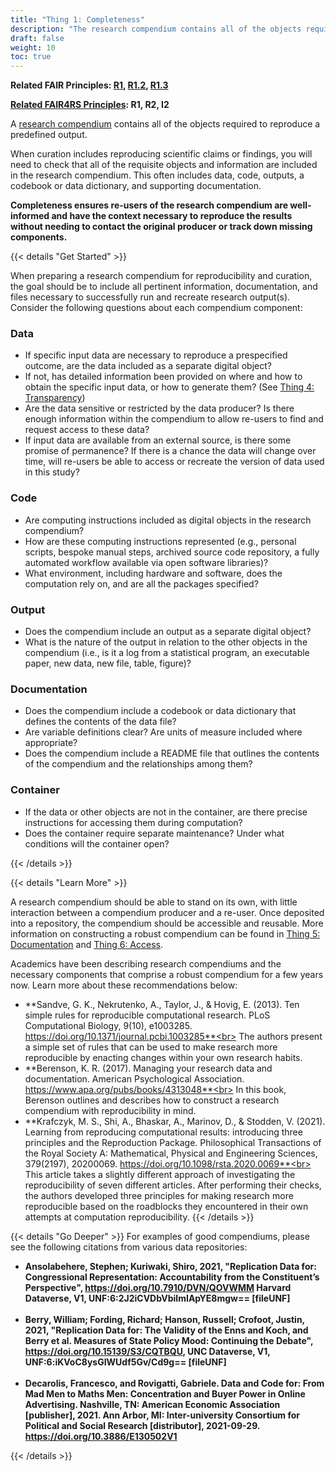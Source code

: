 ```yaml
---
title: "Thing 1: Completeness"
description: "The research compendium contains all of the objects required to reproduce a predefined output."
draft: false
weight: 10
toc: true
---
```

**Related FAIR Principles: [R1](https://www.go-fair.org/fair-principles/r1-metadata-richly-described-plurality-accurate-relevant-attributes/), [R1.2](https://www.go-fair.org/fair-principles/r1-2-metadata-associated-detailed-provenance/), [R1.3](https://www.go-fair.org/fair-principles/r1-3-metadata-meet-domain-relevant-community-standards/)**

**[Related FAIR4RS Principles](https://doi.org/10.15497/RDA00068): R1, R2, I2**

A [research compendium](https://biostats.bepress.com/bioconductor/paper2/) contains all of the objects required to reproduce a predefined output.

When curation includes reproducing scientific claims or findings, you will need to check that all of the requisite objects and information are included in the research compendium. This often includes data, code, outputs, a codebook or data dictionary, and supporting documentation.

**Completeness ensures re-users of the research compendium are well-informed and have the context necessary to reproduce the results without needing to contact the original producer or track down missing components.**

{{< details "Get Started" >}}

When preparing a research compendium for reproducibility and curation, the goal should be to include all pertinent information, documentation, and files necessary to successfully run and recreate research output(s). Consider the following questions about each compendium component:

### Data

- If specific input data are necessary to reproduce a prespecified outcome, are the data included as a separate digital object?
- If not, has detailed information been provided on where and how to obtain the specific input data, or how to generate them? (See [Thing 4: Transparency](../thing04))
- Are the data sensitive or restricted by the data producer? Is there enough information within the compendium to allow re-users to find and request access to these data?
- If input data are available from an external source, is there some promise of permanence? If there is a chance the data will change over time, will re-users be able to access or recreate the version of data used in this study?

### Code

- Are computing instructions included as digital objects in the research compendium?
- How are these computing instructions represented (e.g., personal scripts, bespoke manual steps, archived source code repository, a fully automated workflow available via open software libraries)?
- What environment, including hardware and software, does the computation rely on, and are all the packages specified?

### Output

- Does the compendium include an output as a separate digital object?
- What is the nature of the output in relation to the other objects in the compendium (i.e., is it a log from a statistical program, an executable paper, new data, new file, table, figure)?

### Documentation

- Does the compendium include a codebook or data dictionary that defines the contents of the data file?
- Are variable definitions clear? Are units of measure included where appropriate?
- Does the compendium include a README file that outlines the contents of the compendium and the relationships among them?

### Container

- If the data or other objects are not in the container, are there precise instructions for accessing them during computation?
- Does the container require separate maintenance? Under what conditions will the container open?

{{< /details >}}

{{< details "Learn More" >}}

A research compendium should be able to stand on its own, with little interaction between a compendium producer and a re-user. Once deposited into a repository, the compendium should be accessible and reusable. More information on constructing a robust compendium can be found in [Thing 5: Documentation](../thing05) and [Thing 6: Access](../thing06).

Academics have been describing research compendiums and the necessary components that comprise a robust compendium for a few years now. Learn more about these recommendations below:

- **Sandve, G. K., Nekrutenko, A., Taylor, J., & Hovig, E. (2013). Ten simple rules for reproducible computational research. PLoS Computational Biology, 9(10), e1003285. https://doi.org/10.1371/journal.pcbi.1003285**<br>
The authors present a simple set of rules that can be used to make research more reproducible by enacting changes within your own research habits.
- **Berenson, K. R. (2017). Managing your research data and documentation. American Psychological Association. https://www.apa.org/pubs/books/4313048**<br>
In this book, Berenson outlines and describes how to construct a research compendium with reproducibility in mind.
- **Krafczyk, M. S., Shi, A., Bhaskar, A., Marinov, D., & Stodden, V. (2021). Learning from reproducing computational results: introducing three principles and the Reproduction Package. Philosophical Transactions of the Royal Society A: Mathematical, Physical and Engineering Sciences, 379(2197), 20200069. https://doi.org/10.1098/rsta.2020.0069**<br>
This article takes a slightly different approach of investigating the reproducibility of seven different articles. After performing their checks, the authors developed three principles for making research more reproducible based on the roadblocks they encountered in their own attempts at computation reproducibility.
{{< /details >}}

{{< details "Go Deeper" >}}
For examples of good compendiums, please see the following citations from various data repositories:

- **Ansolabehere, Stephen; Kuriwaki, Shiro, 2021, "Replication Data for: Congressional Representation: Accountability from the Constituent’s Perspective", https://doi.org/10.7910/DVN/QOVWMM Harvard Dataverse, V1, UNF:6:2J2iCVDbVbiImIApYE8mgw== [fileUNF]**<br><br>
- **Berry, William; Fording, Richard; Hanson, Russell; Crofoot, Justin, 2021, "Replication Data for: The Validity of the Enns and Koch, and Berry et al. Measures of State Policy Mood: Continuing the Debate", https://doi.org/10.15139/S3/CQTBQU, UNC Dataverse, V1, UNF:6:iKVoC8ysGIWUdf5Gv/Cd9g== [fileUNF]**<br><br>
- **Decarolis, Francesco, and Rovigatti, Gabriele. Data and Code for: From Mad Men to Maths Men: Concentration and Buyer Power in Online Advertising. Nashville, TN: American Economic Association [publisher], 2021. Ann Arbor, MI: Inter-university Consortium for Political and Social Research [distributor], 2021-09-29. https://doi.org/10.3886/E130502V1**

{{< /details >}}
